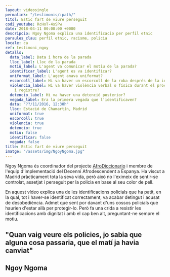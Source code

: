 ```yaml
---
layout: videosingle
permalink: "/testimonis/:path/"
titol: Estic fart de viure perseguit
codi_youtube: RcHoT-4sSPw
date: 2018-04-11 00:00:00 +0000
descripcio: Ngoy Ngoma explica una identificacio per perfil etnic
paraules_clau: perfil etnic, racisme, policia
locale: ca
ref: testimoni_ngoy
detalls:
  data_label: Data i hora de la parada
  lloc_label: Lloc de la parada
  motiu_label: L'agent va comunicar el motiu de la parada?
  identificar_label: L'agent es va identificar?
  uniformat_label: L'agent anava uniformat?
  escorcoll_label: Hi va haver un escorcoll de la roba després de la identificació?
  violencia_label: Hi va haver violència verbal o física durant el procediment d'identificació
    i registre?
  detencio_label: Hi va haver una detenció posterior?
  vegada_label: Era la primera vegada que l'identificaven?
  data: "??/11/2016, 12:30h"
  lloc: Estació de Chamartín, Madrid
  uniformat: true
  escorcoll: true
  violencia: true
  detencio: true
  motiu: false
  identificar: false
  vegada: false
title: Estic fart de viure perseguit
imatge: "/assets/img/NgoyNgoma.jpg"
---
```

Ngoy Ngoma és coordinador del projecte [AfroDiccionario](https://inquietud3s.wordpress.com/2018/03/19/50/ "Repensando el lenguaje en España") i membre de l'equip d'implementació del Decenni Afrodescendent a Espanya. Ha viscut a Madrid pràcticament tota la seva vida, però això no l'eximeix de sentir-se controlat, assetjat i perseguit per la policia en base al seu color de pell.

En aquest vídeo explica una de les identificacions policials que ha patit, en la qual, tot i haver-se identificat correctament, va acabar detingut i acusat de desobediència. Admet que sent por davant d'uns cossos policials que haurien d'estar allà per protegir-lo. Però fa una crida a resistir les identificacions amb dignitat i amb el cap ben alt, preguntant-ne sempre el motiu.

## "Quan vaig veure els policies, jo sabia que alguna cosa passaria, que el matí ja havia canviat"

## **Ngoy Ngoma**